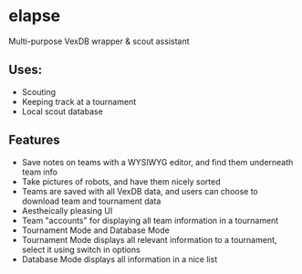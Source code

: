 # elapse
Multi-purpose VexDB wrapper &amp; scout assistant

## Uses:
- Scouting
- Keeping track at a tournament
- Local scout database

## Features
- Save notes on teams with a WYSIWYG editor, and find them underneath team info
- Take pictures of robots, and have them nicely sorted
- Teams are saved with all VexDB data, and users can choose to download team and tournament data
- Aestheically pleasing UI
- Team "accounts" for displaying all team information in a tournament
- Tournament Mode and Database Mode
- Tournament Mode displays all relevant information to a tournament, select it using switch in options
- Database Mode displays all information in a nice list
